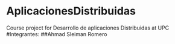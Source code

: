 # AplicacionesDistribuidas
Course project for Desarrollo de aplicaciones Distribuidas at UPC
#Integrantes:
##Ahmad Sleiman Romero
